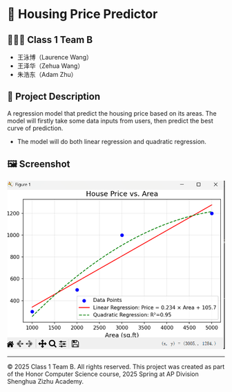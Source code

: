 # 📌 Housing Price Predictor

## 🧑‍🤝‍🧑 Class 1 Team B
- 王泳博（Laurence Wang）
- 王泽华（Zehua Wang）
- 朱浩东（Adam Zhu）


## 📖 Project Description
A regression model that predict the housing price based on its areas. The model will firstly take some data inputs from users, then predict the best curve of prediction.

- The model will do both linear regression and quadratic regression.


## 🖼️ Screenshot

![Screenshot](screenshot.png)

---

© 2025 Class 1 Team B. All rights reserved.
This project was created as part of the Honor Computer Science course, 2025 Spring at AP Division Shenghua Zizhu Academy.

